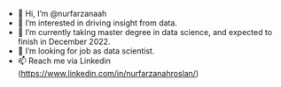 - 👋 Hi, I’m @nurfarzanaah
- 👀 I’m interested in driving insight from data.
- 🌱 I’m currently taking master degree in data science, and expected to finish in December 2022. 
- 💞️ I’m looking for job as data scientist. 
- 📫 Reach me via Linkedin (https://www.linkedin.com/in/nurfarzanahroslan/) 

<!---
nurfarzanaah/nurfarzanaah is a ✨ special ✨ repository because its `README.md` (this file) appears on your GitHub profile.
You can click the Preview link to take a look at your changes.
--->

